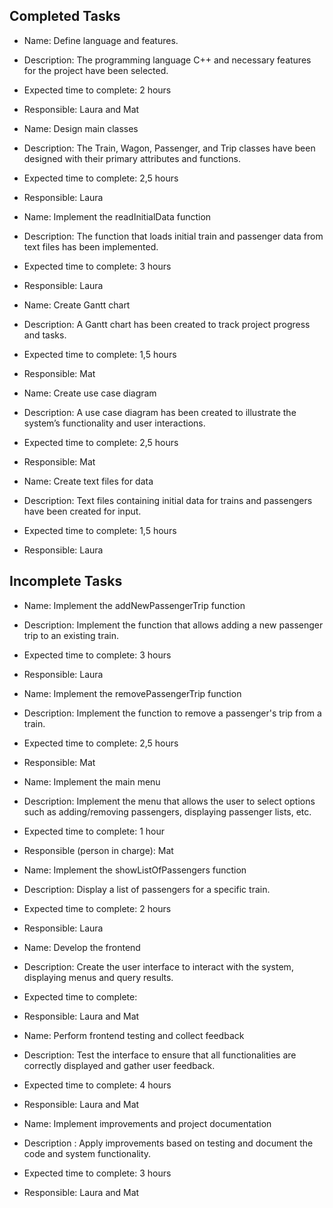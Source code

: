 ## Completed Tasks
* Name: Define language and features.
* Description: The programming language C++ and necessary features for the project have been selected.
* Expected time to complete: 2 hours
* Responsible: Laura and Mat

* Name: Design main classes
* Description: The Train, Wagon, Passenger, and Trip classes have been designed with their primary attributes and functions.
* Expected time to complete: 2,5 hours
* Responsible: Laura

* Name: Implement the readInitialData function
* Description: The function that loads initial train and passenger data from text files has been implemented.
* Expected time to complete: 3 hours
* Responsible: Laura

* Name: Create Gantt chart
* Description: A Gantt chart has been created to track project progress and tasks.
* Expected time to complete: 1,5 hours
* Responsible: Mat

* Name: Create use case diagram
* Description: A use case diagram has been created to illustrate the system’s functionality and user interactions.
* Expected time to complete: 2,5 hours
* Responsible: Mat

* Name: Create text files for data
* Description: Text files containing initial data for trains and passengers have been created for input.
* Expected time to complete: 1,5 hours
* Responsible: Laura

## Incomplete Tasks
* Name: Implement the addNewPassengerTrip function
* Description: Implement the function that allows adding a new passenger trip to an existing train.
* Expected time to complete: 3 hours
* Responsible: Laura

* Name: Implement the removePassengerTrip function
* Description: Implement the function to remove a passenger's trip from a train.
* Expected time to complete: 2,5 hours
* Responsible: Mat

* Name: Implement the main menu
* Description: Implement the menu that allows the user to select options such as adding/removing passengers, displaying passenger lists, etc.
* Expected time to complete: 1 hour
* Responsible (person in charge): Mat

* Name: Implement the showListOfPassengers function
* Description: Display a list of passengers for a specific train.
* Expected time to complete: 2 hours
* Responsible: Laura

* Name: Develop the frontend
* Description: Create the user interface to interact with the system, displaying menus and query results.
* Expected time to complete:
* Responsible: Laura and Mat

* Name: Perform frontend testing and collect feedback
* Description: Test the interface to ensure that all functionalities are correctly displayed and gather user feedback.
* Expected time to complete: 4 hours
* Responsible: Laura and Mat

* Name: Implement improvements and project documentation
* Description : Apply improvements based on testing and document the code and system functionality.
* Expected time to complete: 3 hours
* Responsible: Laura and Mat


